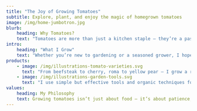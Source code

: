 ```yaml
---
title: "The Joy of Growing Tomatoes"
subtitle: Explore, plant, and enjoy the magic of homegrown tomatoes
image: /img/home-jumbotron.jpg
blurb:
    heading: Why Tomatoes?
    text: "Tomatoes are more than just a kitchen staple — they’re a passion project. From juicy heirlooms to sweet cherry varieties, each tomato has its own flavor, story, and growing style. My journey started in a small garden, and today, I’m experimenting with different varieties and techniques to grow the tastiest tomatoes possible right here in Ottawa."
intro:
    heading: "What I Grow"
    text: "Whether you’re new to gardening or a seasoned grower, I hope to share my experiences, tips, and lessons learned from growing tomatoes in various soil types and conditions. It’s not just about the harvest — it’s about the joy of watching something thrive under your care."
products:
    - image: /img/illustrations-tomato-varieties.svg
      text: "From beefsteak to cherry, roma to yellow pear — I grow a range of tomato varieties to test flavor, resilience, and growth habits. Follow along for updates, tips, and reviews on each type."
    - image: /img/illustrations-garden-tools.svg
      text: "I use simple but effective tools and organic techniques for planting, pruning, and supporting the plants. I’ll be sharing my setup, must-have tools, and the little hacks that make a big difference."
values:
    heading: My Philosophy
    text: Growing tomatoes isn’t just about food — it’s about patience, learning, and connection. Each plant tells a story. By sharing my experiences, I hope to inspire others to start growing and connect more deeply with what they eat and how it’s made.
---
```

